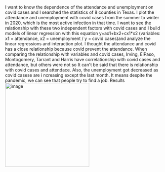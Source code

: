 I want to know the dependence of the attendance and unemployment on covid cases and I searched the statistics of 8 counties in Texas.
I plot the attendance and unemployment with covid cases from the summer to winter in 2020, which is the most active infection in that time.
I want to see the relationship with these two independent factors with covid cases and I build models of linear regression with this equation y=ax1+bx2+cx1*x2 (variables: x1 = attendance, x2 = unemployment / y = covid cases)and analyze the linear regressions and interaction plot.
I thought the attendance and covid has a close relationship because covid prevent the attendance.
When comparing the relationship with variables and covid cases, Irving, ElPaso, Montogomery, Tarrant and Harris have correlationship with covid cases and attendance, but others were not so It can't be said that there is relationship with covid cases and attendace. Also, the unemployment got decreased as covid casese are i
ncreasing except the last month. It means despite the pandemic, we can see that people try to find a job.
Results
<img width="272" alt="image" src="https://user-images.githubusercontent.com/112365479/197826970-ba4c3b06-a89f-4e3a-9ea2-99b2d02853f9.png">
